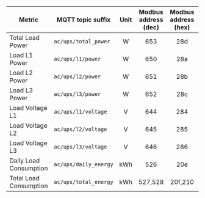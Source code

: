 |Metric|MQTT topic suffix|Unit|Modbus address (dec)| Modbus address (hex)|Data type|Scale factor|
|---|---|:-:|:-:|:-:|:-:|:-:|
|Total Load Power|`ac/ups/total_power`|W|653|28d|U_WORD|1|
|Load L1 Power|`ac/ups/l1/power`|W|650|28a|U_WORD|1|
|Load L2 Power|`ac/ups/l2/power`|W|651|28b|U_WORD|1|
|Load L3 Power|`ac/ups/l3/power`|W|652|28c|U_WORD|1|
|Load Voltage L1|`ac/ups/l1/voltage`|V|644|284|U_WORD|0.1|
|Load Voltage L2|`ac/ups/l2/voltage`|V|645|285|U_WORD|0.1|
|Load Voltage L3|`ac/ups/l3/voltage`|V|646|286|U_WORD|0.1|
|Daily Load Consumption|`ac/ups/daily_energy`|kWh|526|20e|U_WORD|0.1|
|Total Load Consumption|`ac/ups/total_energy`|kWh|527,528|20f,210|U_DWORD (LW,HW)|0.1|
